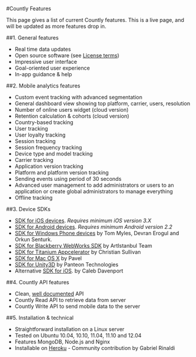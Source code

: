 #Countly Features

This page gives a list of current Countly features. This is a live page, and will be updated as more features drop in.

##1. General features

* Real time data updates
* Open source software (see [License terms](https://github.com/Countly/countly-server/blob/master/LICENCE))
* Impressive user interface
* Goal-oriented user experience
* In-app guidance & help

##2. Mobile analytics features

* Custom event tracking with advanced segmentation
* General dashboard view showing top platform, carrier, users, resolution
* Number of online users widget (cloud version)
* Retention calculation & cohorts (cloud version)
* Country-based tracking
* User tracking
* User loyalty tracking
* Session tracking
* Session frequency tracking
* Device type and model tracking
* Carrier tracking
* Application version tracking
* Platform and platform version tracking
* Sending events using period of 30 seconds
* Advanced user management to add administrators or users to an application or create global administrators to manage everything
* Offline tracking

##3. Device SDKs

* [SDK for iOS devices](/kb/sdk-installation/installing-countly-ios-sdk). *Requires minimum iOS version 3.X*
* [SDK for Android devices](/kb/sdk-installation/installing-countly-android-sdk). *Requires minimum Android version 2.2*
* [SDK for Windows Phone devices](https://github.com/Countly/countly-sdk-windows-phone/) by Tom Myles, Devran Erogul and Orkun Senturk.
* [SDK for Blackberry WebWorks SDK](https://github.com/Countly/countly-sdk-blackberry-webworks) by ArtIstanbul Team
* [SDK for Titanium Appcelerator](https://github.com/euforic/Titanium-Count.ly) by Christian Sullivan
* [SDK for Mac OS X](https://github.com/mrballoon/countly-sdk-osx/) by Pavel
* [SDK for Unity3D](http://github.com/Countly/countly-sdk-unity) by Panteon Technologies
* Alternative [SDK for iOS](https://github.com/calebmdavenport/metricskit). by Caleb Davenport

##4. Countly API features

* Clean, [well documented](http://support.count.ly/kb/reference/countly-server-api-reference) API
* Countly Read API to retrieve data from server
* Countly Write API to send mobile data to the server

##5. Installation & technical

* Straightforward installation on a Linux server
* Tested on Ubuntu 10.04, 10.10, 11.04, 11.10 and 12.04
* Features MongoDB, Node.js and Nginx
* Installable on [Heroku](https://github.com/gabrielrinaldi/Countly-Frontend-Heroku) - Community contribution by Gabriel Rinaldi